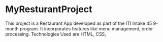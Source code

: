 # MyResturantProject
This project is a Restaurant App developed as part of the ITI Intake 45 9-month program. It incorporates features like menu management, order processing. Technologies Used are HTML, CSS,
